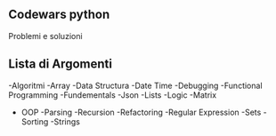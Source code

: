 ## Codewars python 

Problemi e soluzioni

## Lista di Argomenti

-Algoritmi
-Array
-Data Structura
-Date Time
-Debugging 
-Functional Programming
-Fundementals
-Json
-Lists
-Logic
-Matrix
- OOP
-Parsing
-Recursion
-Refactoring
-Regular Expression
-Sets
-Sorting
-Strings
